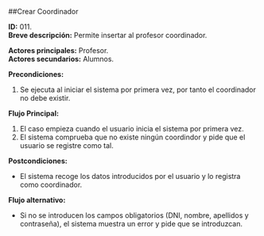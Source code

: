 ##Crear Coordinador

**ID:** 011.  
**Breve descripción:** Permite insertar al profesor coordinador.

**Actores principales:** Profesor.  
**Actores secundarios:** Alumnos.

**Precondiciones:**

1. Se ejecuta al iniciar el sistema por primera vez, por tanto el coordinador no debe existir.

**Flujo Principal:**

1. El caso empieza cuando el usuario inicia el sistema por primera vez.
2. El sistema comprueba que no existe ningún coordindor y pide que el usuario se registre como tal.

**Postcondiciones:**

* El sistema recoge los datos introducidos por el usuario y lo registra como coordinador.

**Flujo alternativo:**

* Si no se introducen los campos obligatorios (DNI, nombre, apellidos y contraseña), el sistema muestra un error y pide que se introduzcan.
